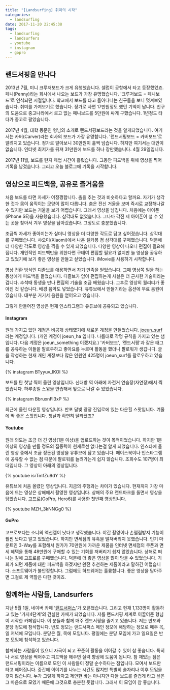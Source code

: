 ```yaml
---
title: "[Landsurfing] 취미의 시작"
categories:
  - landsurfing
date: 2017-11-20 22:45:38
tags:
  - landsurfing
  - landsurfers
  - youtube
  - instagram
  - gopro
---
```

## 랜드서핑을 만나다

2013년 7월, 미니 크루저보드가 크게 유행했습니다. 셀럽이 공항에서 타고 등장했었죠. 페니(Penny)라는 회사에서 나오는 보드가 가장 유명했습니다. '크루저보드 = 페니보드'로 인식되던 시절입니다. 학교에서 보드를 타고 돌아다니는 친구들을 보니 멋져보였습니다. 취미를 가져보기로 했습니다. 정가로 사면 17만원정도 했던 기억이 납니다. 친구의 도움으로 중고나라에서 로고 없는 페니보드를 5만원에 싸게 구했습니다. 1년정도 타다가 중고로 팔았습니다.

2017년 4월, 대학 동문인 형님의 소개로 랜드서핑보드라는 것을 알게되었습니다. 여기서는 카버(Carver)라는 회사의 보드가 가장 유명합니다. '랜드서핑보드 = 카버보드'로 알려지고 있습니다. 정가로 알아보니 30만원이 훌쩍 넘습니다. 하지만 여기서는 대안이 없습니다. 인터넷 최저가를 뒤져 31만원에 보드를 하나 장만했습니다. 4월 29일입니다.

2017년 11월, 보드를 탄지 제법 시간이 흘렀습니다. 그동안 피드백을 위해 영상을 찍어 기록을 남겼습니다. 그리고 오늘 블로그에 기록을 시작합니다.


## 영상으로 피드백을, 공유로 즐거움을

처음 보드를 타면 자세가 어정쩡합니다. 춤을 추는 것과 비슷하다고 할까요. 자기가 생각한 것과 몸이 움직이는 모양이 많이 다릅니다. 춤은 전신 거울을 보며 즉시로 교정해나갈 수 있지만 보드는 거울을 보기 어렵습니다. 그래서 영상을 남깁니다. 처음에는 아이폰(iPhone SE)을 사용했습니다. 삼각대도 없었습니다. 그나마 각진 제 아이폰이 설 수 있는 곳을 찾아서 겨우 영상을 담아갔습니다. 그정도로 충분했습니다. 

조금씩 자세가 좋아지는가 싶더니 영상을 더 다양한 각도로 담고 싶어졌습니다. 삼각대를 구매했습니다. 샤오미(Xiaomi)에서 나온 셀카봉 겸 삼각대를 구매했습니다. 덕분에 더 다양한 각도로 영상을 찍을 수 있게 되었습니다. 다양한 영상이 나오니 편집이 필요해집니다. 개인적인 피드백만을 위한다면 구태여 편집할 필요가 없지만 늘 영상을 공유하고 있었기에 보기 좋은 영상을 만들고 싶었습니다. iMovie를 사용하기 시작합니다. 

영상 전환 방식인 디졸브를 애용하면서 자기 만족을 얻었습니다. 그때 영상쪽 일을 하는 동생에게 피드백을 들었습니다. 디졸브가 없이 편집하는게 사실은 더 근사한 기술이라는 겁니다. 추석때 동생을 만나 편집의 기술을 조금 배웠습니다. 그후로 영상의 퀄리티가 좋아진 것 같습니다. 배경 음악도 넣었습니다. 유튜브에서 만들기라는 옵션에 무료 음원이 있습니다. 대부분 거기서 음원을 얻어오고 있습니다.

그렇게 만들어진 영상은 현재 인스타그램과 유튜브에 공유되고 있습니다. 


#### Instagram

원래 가지고 있던 계정은 비공개 상태였기에 새로운 계정을 만들었습니다. [joeun\_surf](https://www.instagram.com/joeun_surf/)라는 계정입니다. (개인 계정이 joeun\_ha 입니다. 나름대로 작명 규칙을 가지고 있는 샘입니다. 다음 계정은 joeun\_something 이겠지요.) '카버보드', '랜드서핑'과 같은 태그를 공유하는 이들을 팔로우하고 좋아요를 누르며 활동을 했더니 팔로워가 생깁니다. 글을 작성하는 현재 개인 계정보다 많은 인원인 425명이 joeun\_surf를 팔로우하고 있습니다.

{% instagram BTyyuv_lKOl %}

보드를 탄 첫날 찍어 올린 영상입니다. 신대방 역 아래에 자전거 연습장(자연장)에서 찍었습니다. 하루종일 스윙을 연습해서 앞으로 나갈 수 있었습니다.

{% instagram BbruxnFl3xP %}

최근에 올린 다운힐 영상입니다. 반포 달빛 광장 진입로에 있는 다운힐 스팟입니다. 겨울에 딱 좋은 스팟입니다. 첫날과 확연히 달라졌죠?


#### Youtube

원래 의도는 조금 더 긴 영상(1분 이상)을 업로드하는 것이 목적이었습니다. 하지만 1분 이상의 영상을 만들 정도의 집중력이 현재로선 없다는걸 알게 되었습니다. 인스타에 올린 영상 중에서 조금 정돈된 영상을 유튜브에 담고 있습니다. 페이스북이나 인스타그램에 공유할 수 없는 점 때문에 팔로워를 늘려가는게 쉽지 않습니다. 조회수도 107명이 최대입니다. 그 영상이 아래의 영상입니다. 

{% youtube isrTmfZu9dY %}

유튜브에 처음 올렸던 영상입니다. 지금의 주행과는 차이가 있습니다. 현재까지 가장 마음에 드는 영상은 상해에서 촬영한 영상입니다. 상해의 주요 랜드마크를 돌면서 영상을 담았습니다. 고프로(GoPro, Hero6)를 사용한 첫번째 영상입니다.

{% youtube MZH_3kNNGg0 %}


#### GoPro

고프로보다는 소니의 액션캠이 낫다고 생각했습니다. 야간 촬영이나 손떨림방지 기능이 훨씬 낫다고 알고 있었습니다. 하지만 면세점의 유혹을 떨쳐버리지 못했습니다. 인기 마운트인 3-Way를 포함해서 원가가 70만원에 가까운 제품을 인터넷 면세점의 쿠폰과 면세 혜택을 통해 48만원에 구매할 수 있는 기회를 저버리기 쉽지 않았습니다. 상해로 떠나는 길에 고프로를 구매했습니다. 덕분에 더 좋은 영상을 많이 담을 수 있었습니다. 기회가 되면 제품에 대한 피드백을 하겠지만 완전 추천하는 제품이라고 말하긴 어렵습니다. 소프트웨어가 불안정합니다. 그럼에도 하드웨어는 훌륭합니다. 좋은 영상을 담아주면 그걸로 제 역할은 다한 것이죠. 


## 함께하는 사람들, Landsurfers

지난 5월 1일, 네이버 카페 '[랜드서퍼스](http://cafe.naver.com/landsurfers)'가 오픈했습니다. 그리고 현재 1,133명이 활동하고 있는 '가지4단계'의 건실한 카페가 되었습니다. 저를 랜드서핑 세계로 이끌어준 형님이 시작한 카페입니다. 이 분들과 함께 매주 랜드서핑을 즐기고 있습니다. 저는 반포와 분당 정모에 참석합니다. 반포 정모는 랜드서퍼스 메인 정모에 해당하는 정모로 매주 목, 일 저녁에 모입니다. 분당은 월, 목에 모입니다. 평일에는 분당 모임에 가고 일요일은 반포 모임에 참석하고 있습니다. 

함께하는 사람들이 있으니 자극이 되고 꾸준히 활동을 이어갈 수 있어 참 좋습니다. 특히나 서로 영상을 찍어주고 피드백을 해주면 실력 향상에 도움이 됩니다. 참 재밌는 점은 랜드서핑이라는 이름으로 모인 이 사람들이 정말 순수하다는 점입니다. 모여서 보드만 타고 헤어집니다. 중간에 이야기를 나누는 시간도 많지만 특별히 술자리나 이후 모임을 갖지 않습니다. 누가 그렇게 하자고 제안한 바는 아니지만 다들 보드를 즐겁게 타고 싶은 그 마음으로 모였기 때문에 그것으로 충분한 듯합니다. 그래서 이 모임이 참 좋습니다. 